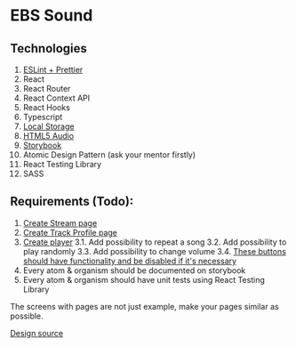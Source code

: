 # EBS Sound

## Technologies

1. [ESLint + Prettier](https://github.com/ebs-integrator/ebs-fe-intership-test-1)
2. React
3. React Router
4. React Context API
5. React Hooks
6. Typescript
7. [Local Storage](https://www.w3schools.com/html/html5_webstorage.asp)
8. [HTML5 Audio](https://www.youtube.com/watch?v=vtZCMTtP-0Y)
9. [Storybook](https://storybook.js.org/)
10. Atomic Design Pattern (ask your mentor firstly)
11. React Testing Library
12. SASS

## Requirements (Todo):

1. [Create Stream page](resources/1.png)
2. [Create Track Profile page](resources/2.png)
3. [Create player](resources/3.png)
   3.1. Add possibility to repeat a song
   3.2. Add possibility to play randomly
   3.3. Add possibility to change volume
   3.4. [These buttons should have functionality and be disabled if it's necessary](resources/4.png)
4. Every atom & organism should be documented on storybook
5. Every atom & organism should have unit tests using React Testing Library

The screens with pages are not just example, make your pages similar as possible.

[Design source](https://www.deezer.com/us/album/162030402?utm_source=deezer&utm_content=album-162030402&utm_term=3495238764_1596749089&utm_medium=web)
